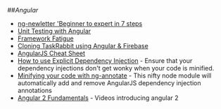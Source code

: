 ##_Angular_

- [ng-newletter 'Beginner to expert in 7 steps](http://www.ng-newsletter.com/)
- [Unit Testing with Angular](http://www.smashingmagazine.com/2014/10/07/introduction-to-unit-testing-in-angularjs/)
- [Framework Fatigue](http://www.allenpike.com/2015/javascript-framework-fatigue/)
- [Cloning TaskRabbit using Angular & Firebase](task-rabbit-clone.md)
- [AngularJS Cheat Sheet](https://dncmagazine.blob.core.windows.net/downloads/AngularCheatSheet-DNCMagazine.pdf)
- [How to use Explicit Dependency Injection](https://thinkster.io/a-better-way-to-learn-angularjs/explicit-dependency-injection?utm_source=mailinglist&utm_medium=email&utm_campaign=nl-423) - Ensure that your dependency injections don't get wonky when your code is minified.
- [Minifying your code with ng-annotate](https://thinkster.io/a-better-way-to-learn-angularjs/ng-annotate?utm_source=mailinglist&utm_medium=email&utm_campaign=nl-423) - This nifty node module will automatically add and remove AngularJS dependency injection annotations
- [Angular 2 Fundamentals](https://egghead.io/series/angular-2-fundamentals) - Videos introducing angular 2
